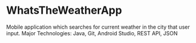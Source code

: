 # WhatsTheWeatherApp
Mobile application which searches for current weather in the city that user input. Major Technologies: Java, Git, Android Studio, REST API, JSON
